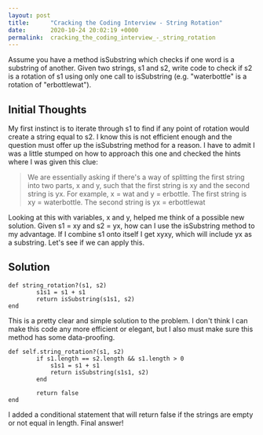 ```yaml
---
layout: post
title:      "Cracking the Coding Interview - String Rotation"
date:       2020-10-24 20:02:19 +0000
permalink:  cracking_the_coding_interview_-_string_rotation
---
```



Assume you have a method isSubstring which checks if one word is a substring of another. Given two strings, s1 and s2, write code to check if s2 is a rotation of s1 using only one call to isSubstring (e.g. "waterbottle" is a rotation of "erbottlewat").

## Initial Thoughts

My first instinct is to iterate through s1 to find if any point of rotation would create a string equal to s2. I know this is not efficient enough and the question must offer up the isSubstring method for a reason. I have to admit I was a little stumped on how to approach this one and checked the hints where I was given this clue:

> We are essentially asking if there's a way of splitting the first string into two parts, x and y, such that the first string is xy and the second string is yx. For example, x = wat and y = erbottle. The first string is xy = waterbottle. The second string is yx = erbottlewat
> 

Looking at this with variables, x and y, helped me think of a possible new solution. Given s1 = xy and s2 = yx, how can I use the isSubstring method to my advantage. If I combine s1 onto itself I get xyxy, which will include yx as a substring. Let's see if we can apply this.

## Solution

```
def string_rotation?(s1, s2)
        s1s1 = s1 + s1
        return isSubstring(s1s1, s2)
end
```

This is a pretty clear and simple solution to the problem. I don't think I can make this code any more efficient or elegant, but I also must make sure this method has some data-proofing.

```
def self.string_rotation?(s1, s2)
        if s1.length == s2.length && s1.length > 0
            s1s1 = s1 + s1
            return isSubstring(s1s1, s2)
        end
        
        return false
end
```

I added a conditional statement that will return false if the strings are empty or not equal in length. Final answer!

